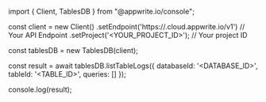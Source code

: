 import { Client, TablesDB } from "@appwrite.io/console";

const client = new Client()
    .setEndpoint('https://<REGION>.cloud.appwrite.io/v1') // Your API Endpoint
    .setProject('<YOUR_PROJECT_ID>'); // Your project ID

const tablesDB = new TablesDB(client);

const result = await tablesDB.listTableLogs({
    databaseId: '<DATABASE_ID>',
    tableId: '<TABLE_ID>',
    queries: []
});

console.log(result);
